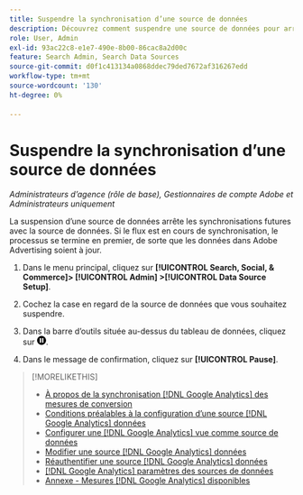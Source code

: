 ```yaml
---
title: Suspendre la synchronisation d’une source de données
description: Découvrez comment suspendre une source de données pour arrêter la synchronisation.
role: User, Admin
exl-id: 93ac22c8-e1e7-490e-8b00-86cac8a2d00c
feature: Search Admin, Search Data Sources
source-git-commit: d0f1c413134a0868ddec79ded7672af316267edd
workflow-type: tm+mt
source-wordcount: '130'
ht-degree: 0%

---
```


# Suspendre la synchronisation d’une source de données

*Administrateurs d’agence (rôle de base), Gestionnaires de compte Adobe et Administrateurs uniquement*

La suspension d’une source de données arrête les synchronisations futures avec la source de données. Si le flux est en cours de synchronisation, le processus se termine en premier, de sorte que les données dans Adobe Advertising soient à jour.

1. Dans le menu principal, cliquez sur **[!UICONTROL Search, Social, & Commerce]> [!UICONTROL Admin] >[!UICONTROL Data Source Setup]**.

1. Cochez la case en regard de la source de données que vous souhaitez suspendre.

1. Dans la barre d’outils située au-dessus du tableau de données, cliquez sur ![Pause](/help/search-social-commerce/assets/pause.png "Pause").

1. Dans le message de confirmation, cliquez sur **[!UICONTROL Pause]**.

>[!MORELIKETHIS]
>
>* [À propos de la synchronisation [!DNL Google Analytics] des mesures de conversion](data-source-about.md)
>* [Conditions préalables à la configuration d’une source  [!DNL Google Analytics]  données](data-source-prerequisites.md)
>* [Configurer une [!DNL Google Analytics] vue comme source de données](data-source-configure.md)
>* [Modifier une source  [!DNL Google Analytics]  données](data-source-edit.md)
>* [Réauthentifier une source  [!DNL Google Analytics]  données](data-source-reauthenticate.md)
>* [[!DNL Google Analytics] paramètres des sources de données](data-source-settings.md)
>* [Annexe - Mesures  [!DNL Google Analytics]  disponibles](data-source-ga-metrics.md)
